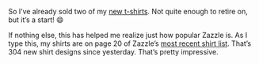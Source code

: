 So I’ve already sold two of my [new
t-shirts](http://www.zazzle.com/harrypierson*). Not quite enough to
retire on, but it’s a start!
:smile:

If nothing else, this has helped me realize just how popular Zazzle is.
As I type this, my shirts are on page 20 of Zazzle’s [most recent shirt
list](http://www.zazzle.com/products/gallery/browse_results.asp?general_product_type=235).
That’s 304 new shirt designs since yesterday. That’s pretty impressive.


